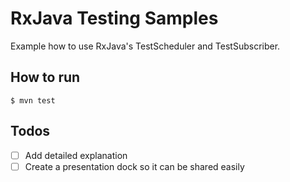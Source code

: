 # RxJava Testing Samples

Example how to use RxJava's TestScheduler and TestSubscriber. 

## How to run

```
$ mvn test
```

## Todos

- [ ] Add detailed explanation
- [ ] Create a presentation dock so it can be shared easily
